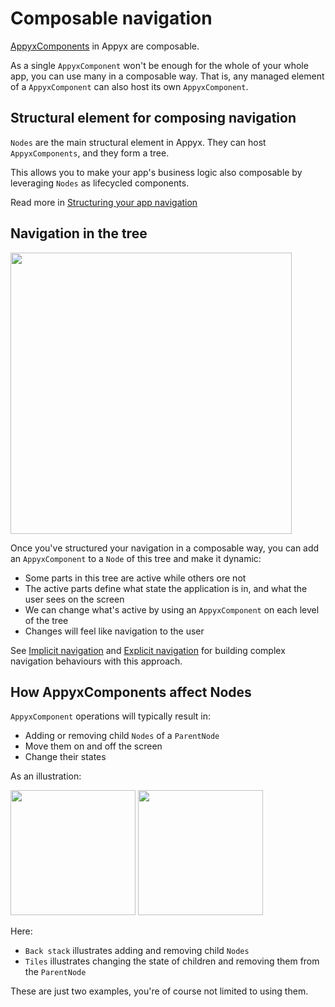 # Composable navigation

[AppyxComponents](../AppyxComponent/index.md) in Appyx are composable. 

As a single `AppyxComponent` won't be enough for the whole of your whole app, you can use many in a composable way. That is, any managed element of a `AppyxComponent` can also host its own `AppyxComponent`.


## Structural element for composing navigation

```Nodes``` are the main structural element in Appyx. They can host `AppyxComponents`, and they form a tree.

This allows you to make your app's business logic also composable by leveraging `Nodes` as lifecycled components.

Read more in [Structuring your app navigation](../apps/structure.md)


## Navigation in the tree

<img src="https://i.imgur.com/hKvOs3w.gif" width="450">

Once you've structured your navigation in a composable way, you can add an `AppyxComponent` to a `Node` of this tree and make it dynamic:

- Some parts in this tree are active while others ore not
- The active parts define what state the application is in, and what the user sees on the screen
- We can change what's active by using an `AppyxComponent` on each level of the tree
- Changes will feel like navigation to the user

See [Implicit navigation](implicit-navigation.md) and [Explicit navigation](explicit-navigation.md) for building complex navigation behaviours with this approach.



## How AppyxComponents affect Nodes

`AppyxComponent` operations will typically result in:

- Adding or removing child `Nodes` of a `ParentNode`
- Move them on and off the screen
- Change their states

As an illustration:

<img src="https://i.imgur.com/8gy3Ghb.gif" width="200"> <img src="https://i.imgur.com/N8rEPrJ.gif" width="200">

Here:

- `Back stack` illustrates adding and removing child `Nodes`
- `Tiles` illustrates changing the state of children and removing them from the `ParentNode`

These are just two examples, you're of course not limited to using them.
